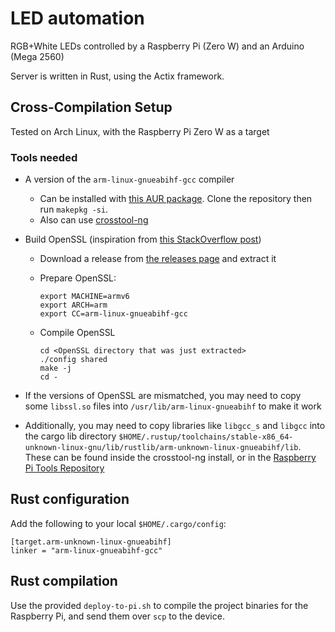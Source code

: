 # LED automation
RGB+White LEDs controlled by a Raspberry Pi (Zero W) and an Arduino (Mega 2560)

Server is written in Rust, using the Actix framework.

## Cross-Compilation Setup

Tested on Arch Linux, with the Raspberry Pi Zero W as a target

### Tools needed
- A version of the `arm-linux-gnueabihf-gcc` compiler
    - Can be installed with [this AUR package](https://aur.archlinux.org/packages/arm-linux-gnueabihf-gcc-linaro-bin/). Clone the repository then run `makepkg -si`.
    - Also can use [crosstool-ng](https://github.com/crosstool-ng/crosstool-ng)

- Build OpenSSL (inspiration from [this StackOverflow post](https://stackoverflow.com/a/37378989))
    - Download a release from [the releases page](https://github.com/openssl/openssl/releases) and extract it
    - Prepare OpenSSL:

        ```
        export MACHINE=armv6
        export ARCH=arm
        export CC=arm-linux-gnueabihf-gcc
        ```

    - Compile OpenSSL

        ```
        cd <OpenSSL directory that was just extracted>
        ./config shared
        make -j
        cd -
        ```

- If the versions of OpenSSL are mismatched, you may need to copy some
  `libssl.so` files into `/usr/lib/arm-linux-gnueabihf` to make it work

- Additionally, you may need to copy libraries like `libgcc_s` and `libgcc`
  into the cargo lib directory
  `$HOME/.rustup/toolchains/stable-x86_64-unknown-linux-gnu/lib/rustlib/arm-unknown-linux-gnueabihf/lib`.
  These can be found inside the crosstool-ng install, or in the [Raspberry Pi
  Tools Repository](https://github.com/raspberrypi/tools)


## Rust configuration

Add the following to your local `$HOME/.cargo/config`:

```
[target.arm-unknown-linux-gnueabihf]
linker = "arm-linux-gnueabihf-gcc"
```

## Rust compilation

Use the provided `deploy-to-pi.sh` to compile the project binaries for the
Raspberry Pi, and send them over `scp` to the device.
